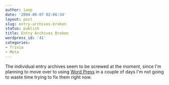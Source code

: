 ```yaml
---
author: ianp
date: '2004-06-07 02:06:34'
layout: post
slug: entry-archives-broken
status: publish
title: Entry Archives Broken
wordpress_id: '41'
categories:
- Trivia
- Meta
---
```


The individual entry archives seem to be screwed at the moment, since
I'm planning to move over to using [Word Press](http://www.wordpress.org) in a couple of days I'm not going to
waste time trying to fix them right now.
